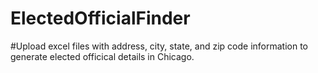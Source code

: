 # ElectedOfficialFinder
#Upload excel files with address, city, state, and zip code information to generate elected officical details in Chicago.
